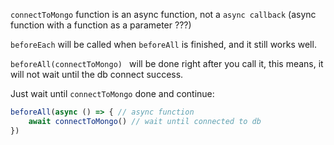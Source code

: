 `connectToMongo` function is an async function, not a `async callback` (async function with a function as a parameter ???)

`beforeEach` will be called when `beforeAll` is finished, and it still works well. 

`beforeAll(connectToMongo) ` will be done right after you call it, this means, it will not wait until the db connect success.

Just wait until `connectToMongo` done and continue:

```js
beforeAll(async () => { // async function
    await connectToMongo() // wait until connected to db
}) 
```

